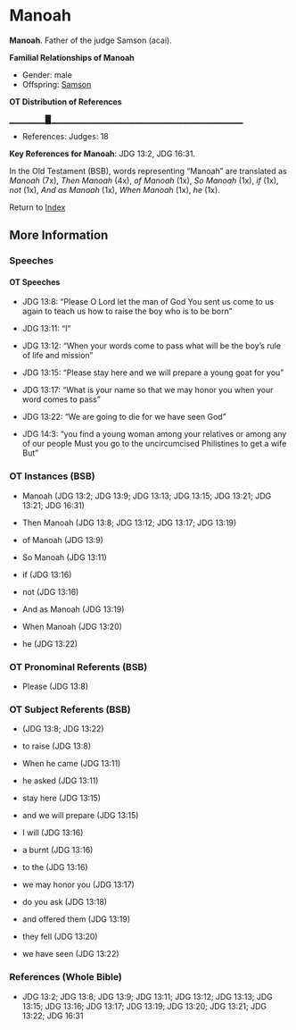 # Manoah
**Manoah**. 
Father of the judge Samson (acai). 




**Familial Relationships of Manoah**


* Gender: male
* Offspring: [Samson](Samson.md)


**OT Distribution of References**

▁▁▁▁▁▁█▁▁▁▁▁▁▁▁▁▁▁▁▁▁▁▁▁▁▁▁▁▁▁▁▁▁▁▁▁▁▁▁
* References: Judges: 18



**Key References for Manoah**: 
JDG 13:2, JDG 16:31. 


In the Old Testament (BSB), words representing “Manoah” are translated as 
*Manoah* (7x), *Then Manoah* (4x), *of Manoah* (1x), *So Manoah* (1x), *if* (1x), *not* (1x), *And as Manoah* (1x), *When Manoah* (1x), *he* (1x). 




Return to [Index](00-Index.md)

## More Information

### Speeches

#### OT Speeches

* JDG 13:8: “Please O Lord let the man of God You sent us come to us again to teach us how to raise the boy who is to be born”

* JDG 13:11: “I”

* JDG 13:12: “When your words come to pass what will be the boy’s rule of life and mission”

* JDG 13:15: “Please stay here and we will prepare a young goat for you”

* JDG 13:17: “What is your name so that we may honor you when your word comes to pass”

* JDG 13:22: “We are going to die for we have seen God”

* JDG 14:3: “you find a young woman among your relatives or among any of our people Must you go to the uncircumcised Philistines to get a wife But”

### OT Instances (BSB)

* Manoah (JDG 13:2; JDG 13:9; JDG 13:13; JDG 13:15; JDG 13:21; JDG 13:21; JDG 16:31)

* Then Manoah (JDG 13:8; JDG 13:12; JDG 13:17; JDG 13:19)

* of Manoah (JDG 13:9)

* So Manoah (JDG 13:11)

* if (JDG 13:16)

* not (JDG 13:16)

* And as Manoah (JDG 13:19)

* When Manoah (JDG 13:20)

* he (JDG 13:22)



### OT Pronominal Referents (BSB)

* Please (JDG 13:8)



### OT Subject Referents (BSB)

*  (JDG 13:8; JDG 13:22)

* to raise (JDG 13:8)

* When he came (JDG 13:11)

* he asked (JDG 13:11)

* stay here (JDG 13:15)

* and we will prepare (JDG 13:15)

* I will (JDG 13:16)

* a burnt (JDG 13:16)

* to the (JDG 13:16)

* we may honor you (JDG 13:17)

* do you ask (JDG 13:18)

* and offered them (JDG 13:19)

* they fell (JDG 13:20)

* we have seen (JDG 13:22)



### References (Whole Bible)

* JDG 13:2; JDG 13:8; JDG 13:9; JDG 13:11; JDG 13:12; JDG 13:13; JDG 13:15; JDG 13:16; JDG 13:17; JDG 13:19; JDG 13:20; JDG 13:21; JDG 13:22; JDG 16:31



